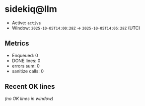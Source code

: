 # sidekiq@llm

- Active: `active`
- Window: `2025-10-05T14:00:28Z` → `2025-10-05T14:05:28Z` (UTC)

## Metrics
- Enqueued: 0
- DONE lines: 0
- errors sum: 0
- sanitize calls: 0

## Recent OK lines
_(no OK lines in window)_

